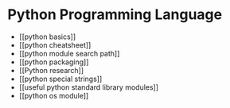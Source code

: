 # Python Programming Language

- [[python basics]]
- [[python cheatsheet]]
- [[python module search path]]
- [[python packaging]]
- [[Python research]]
- [[python special strings]]
- [[useful python standard library modules]]
- [[python os module]]
